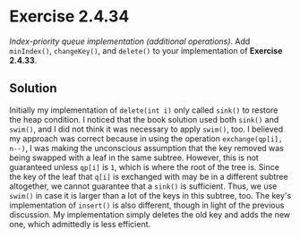 # Exercise 2.4.34

*Index-priority queue implementation (additional operations)*. Add `minIndex()`,
`changeKey()`, and `delete()` to your implementation of **Exercise 2.4.33**.

## Solution

Initially my implementation of `delete(int i)` only called `sink()`
to restore the heap condition. I noticed that the book solution
used both `sink()` and `swim()`, and I did not think it was necessary
to apply `swim()`, too. I believed my approach was correct because
in using the operation `exchange(qp[i], n--)`, I was making the
unconscious assumption that the key removed was being swapped with
a leaf in the same subtree. However, this is not guaranteed unless
`qp[i]` is `1`, which is where the root of the tree is. Since the
key of the leaf that `q[i]` is exchanged with may be in a different
subtree altogether, we cannot guarantee that a `sink()` is sufficient.
Thus, we use `swim()` in case it is larger than a lot of the keys
in this subtree, too. The key's implementation of `insert()` is
also different, though in light of the previous discussion. My
implementation simply deletes the old key and adds the new one,
which admittedly is less efficient.